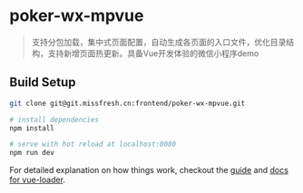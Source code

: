 # poker-wx-mpvue

> 支持分包加载，集中式页面配置，自动生成各页面的入口文件，优化目录结构，支持新增页面热更新。具备Vue开发体验的微信小程序demo

## Build Setup

``` bash
git clone git@git.missfresh.cn:frontend/poker-wx-mpvue.git

# install dependencies
npm install

# serve with hot reload at localhost:8080
npm run dev


```

For detailed explanation on how things work, checkout the [guide](http://vuejs-templates.github.io/webpack/) and [docs for vue-loader](http://vuejs.github.io/vue-loader).
